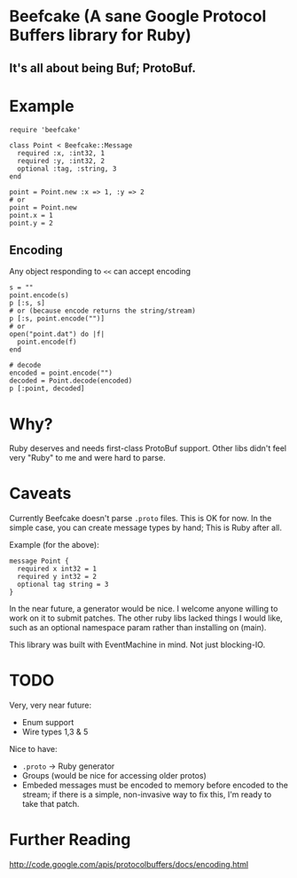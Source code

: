 # Beefcake (A sane Google Protocol Buffers library for Ruby)
## It's all about being Buf; ProtoBuf.


# Example

    require 'beefcake'

    class Point < Beefcake::Message
      required :x, :int32, 1
      required :y, :int32, 2
      optional :tag, :string, 3
    end

    point = Point.new :x => 1, :y => 2
    # or
    point = Point.new
    point.x = 1
    point.y = 2

## Encoding

Any object responding to `<<` can accept encoding

    s = ""
    point.encode(s)
    p [:s, s]
    # or (because encode returns the string/stream)
    p [:s, point.encode("")]
    # or
    open("point.dat") do |f|
      point.encode(f)
    end

    # decode
    encoded = point.encode("")
    decoded = Point.decode(encoded)
    p [:point, decoded]

# Why?

  Ruby deserves and needs first-class ProtoBuf support.
  Other libs didn't feel very "Ruby" to me and were hard to parse.

# Caveats

  Currently Beefcake doesn't parse `.proto` files.  This is OK for now.
  In the simple case, you can create message types by hand; This is Ruby
  after all.

  Example (for the above):

    message Point {
      required x int32 = 1
      required y int32 = 2
      optional tag string = 3
    }

  In the near future, a generator would be nice.  I welcome anyone willing
  to work on it to submit patches.  The other ruby libs lacked things I would
  like, such as an optional namespace param rather than installing on (main).

  This library was built with EventMachine in mind.  Not just blocking-IO.

# TODO

  Very, very near future:
  * Enum support
  * Wire types 1,3 & 5

  Nice to have:
  * `.proto` -> Ruby generator
  * Groups (would be nice for accessing older protos)
  * Embeded messages must be encoded to memory before encoded to the stream; if
    there is a simple, non-invasive way to fix this, I'm ready to take that
    patch.

# Further Reading

http://code.google.com/apis/protocolbuffers/docs/encoding.html
